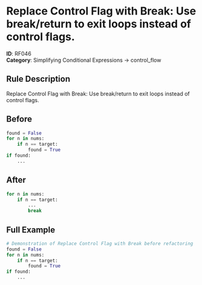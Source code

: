 # Replace Control Flag with Break: Use break/return to exit loops instead of control flags.

**ID**: RF046  
**Category**: Simplifying Conditional Expressions → control_flow

## Rule Description
Replace Control Flag with Break: Use break/return to exit loops instead of control flags.

## Before
```python
found = False
for n in nums:
    if n == target:
        found = True
if found:
    ...
```

## After  
```python
for n in nums:
    if n == target:
        ...
        break
```

## Full Example
```python
# Demonstration of Replace Control Flag with Break before refactoring
found = False
for n in nums:
    if n == target:
        found = True
if found:
    ...
```
